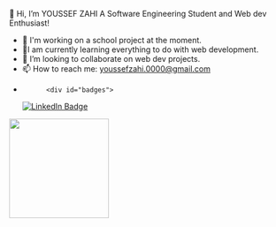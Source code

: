 

👋 Hi, I’m YOUSSEF ZAHI
A Software Engineering Student and  Web dev Enthusiast!

- 🔭 I'm working on a school project at the moment.
- 🌱I am currently learning everything to do with web development.
- 👯 I’m looking to collaborate on web dev projects.
- 📫 How to reach me: youssefzahi.0000@gmail.com
-           <div id="badges">
  <a href="https://www.linkedin.com/in/youssef-zahi/">
    <img src="https://img.shields.io/badge/LinkedIn-blue?style=for-the-badge&logo=linkedin&logoColor=white" alt="LinkedIn Badge"/>
  </a>
</div>
      
<img height="180em" src="https://github-readme-stats.vercel.app/api?username=youzh00&show_icons=true&hide_border=true&&count_private=true&include_all_commits=true" />
